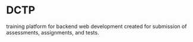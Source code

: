 # DCTP
training platform for backend web development
created for submission of assessments, assignments, and tests.
